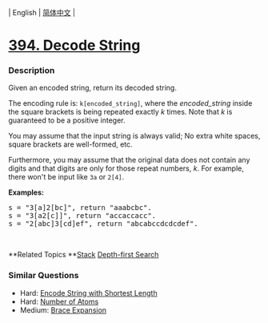 | English | [简体中文](README.md) |

# [394. Decode String](https://leetcode-cn.com/problems/decode-string)
 ### Description
<p>Given an encoded string, return its decoded string.</p>

<p>The encoding rule is: <code>k[encoded_string]</code>, where the <i>encoded_string</i> inside the square brackets is being repeated exactly <i>k</i> times. Note that <i>k</i> is guaranteed to be a positive integer.</p>

<p>You may assume that the input string is always valid; No extra white spaces, square brackets are well-formed, etc.</p>

<p>Furthermore, you may assume that the original data does not contain any digits and that digits are only for those repeat numbers, <i>k</i>. For example, there won&#39;t be input like <code>3a</code> or <code>2[4]</code>.</p>

<p><b>Examples:</b></p>

<pre>
s = &quot;3[a]2[bc]&quot;, return &quot;aaabcbc&quot;.
s = &quot;3[a2[c]]&quot;, return &quot;accaccacc&quot;.
s = &quot;2[abc]3[cd]ef&quot;, return &quot;abcabccdcdcdef&quot;.
</pre>

<p>&nbsp;</p>

**Related Topics	**[Stack](https://leetcode-cn.com/tag/stack) [Depth-first Search](https://leetcode-cn.com/tag/depth-first-search) 

### Similar Questions
 - Hard:	[Encode String with Shortest Length](https://leetcode-cn.com/problems/encode-string-with-shortest-length) 
 - Hard:	[Number of Atoms](https://leetcode-cn.com/problems/number-of-atoms) 
 - Medium:	[Brace Expansion](https://leetcode-cn.com/problems/brace-expansion) 
